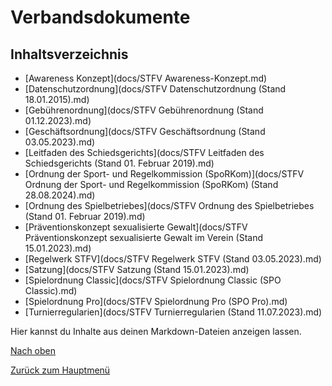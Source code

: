 # Verbandsdokumente

<!-- Inhaltsverzeichnis (TOC) -->
## Inhaltsverzeichnis
- [Awareness Konzept](docs/STFV Awareness-Konzept.md)
- [Datenschutzordnung](docs/STFV Datenschutzordnung (Stand 18.01.2015).md)
- [Gebührenordnung](docs/STFV Gebührenordnung (Stand 01.12.2023).md)
- [Geschäftsordnung](docs/STFV Geschäftsordnung (Stand 03.05.2023).md)
- [Leitfaden des Schiedsgerichts](docs/STFV Leitfaden des Schiedsgerichts (Stand 01. Februar 2019).md)
- [Ordnung der Sport- und Regelkommission (SpoRKom)](docs/STFV Ordnung der Sport- und Regelkommission (SpoRKom) (Stand 28.08.2024).md)
- [Ordnung des Spielbetriebes](docs/STFV Ordnung des Spielbetriebes (Stand 01. Februar 2019).md)
- [Präventionskonzept sexualisierte Gewalt](docs/STFV Präventionskonzept sexualisierte Gewalt im Verein (Stand 15.01.2023).md)
- [Regelwerk STFV](docs/STFV Regelwerk STFV (Stand 03.05.2023).md)
- [Satzung](docs/STFV Satzung (Stand 15.01.2023).md)
- [Spielordnung Classic](docs/STFV Spielordnung Classic (SPO Classic).md)
- [Spielordnung Pro](docs/STFV Spielordnung Pro (SPO Pro).md)
- [Turnierregularien](docs/STFV Turnierregularien (Stand 11.07.2023).md)

<!-- Markdown-Inhalt -->
Hier kannst du Inhalte aus deinen Markdown-Dateien anzeigen lassen.

<!-- Zurück nach oben Button -->
<a href="#top" id="back-to-top">Nach oben</a>

<!-- Zurück zum Hauptmenü Button -->
<a href="hauptmenue.html" id="back-to-menu">Zurück zum Hauptmenü</a>
